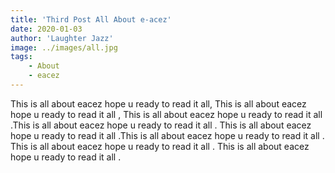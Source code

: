 ```yaml
---
title: 'Third Post All About e-acez'
date: 2020-01-03
author: 'Laughter Jazz'
image: ../images/all.jpg
tags:
    - About
    - eacez
---
```


This is all about eacez hope u ready to read it all, This is all about eacez hope u ready to read it all ,
This is all about eacez hope u ready to read it all .This is all about eacez hope u ready to read it all .
This is all about eacez hope u ready to read it all .This is all about eacez hope u ready to read it all .
This is all about eacez hope u ready to read it all . This is all about eacez hope u ready to read it all .